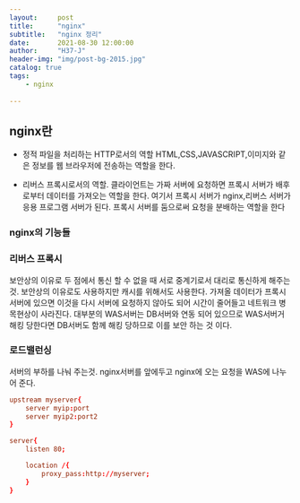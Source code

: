 ```yaml
---
layout:     post
title:      "nginx"
subtitle:   "nginx 정리"
date:       2021-08-30 12:00:00
author:     "H37-J"
header-img: "img/post-bg-2015.jpg"
catalog: true
tags:
    - nginx
    
---
```


## nginx란

* 정적 파일을 처리하는 HTTP로서의 역할 HTML,CSS,JAVASCRIPT,이미지와 같은 정보를 웹 브라우저에 전송하는 역할을 한다.

* 리버스 프록시로서의 역할. 클라이언트는 가짜 서버에 요청하면 프록시 서버가 배후로부터 데이터를 가져오는 역할을 한다. 여기서 프록시 서버가 nginx,리버스 서버가 응용 프로그램 서버가 된다. 프록시 서버를 둠으로써 요청을 분배하는 역할을 한다

### nginx의 기능들

### 리버스 프록시

보안상의 이유로 두 점에서 통신 할 수 없을 때 서로 중계기로서 대리로 통신하게 해주는 것.
보안상의 이유로도 사용하지만 캐시를 위해서도 사용한다. 가져올 데이터가 프록시 서버에 있으면 이것을 다시 서버에 요청하지 않아도 되어 시간이 줄어들고 네트워크 병목현상이 사라진다.
대부분의 WAS서버는 DB서버와 연동 되어 있으므로 WAS서버거 해킹 당한다면 DB서버도 함께 해킹 당하므로 이를 보안 하는 것 이다.

### 로드밸런싱

서버의 부하를 나눠 주는것.
nginx서버를 앞에두고 nginx에 오는 요청을 WAS에 나누어 준다.

```conf
upstream myserver{
    server myip:port
    server myip2:port2
}

server{
    listen 80;

    location /{
        proxy_pass:http://myserver;
    }
}
```




